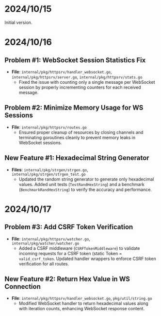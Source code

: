 # 2024/10/15

Initial version.

# 2024/10/16

## Problem #1: WebSocket Session Statistics Fix
- **File**: `internal/pkg/httpsrv/handler_websocket.go`, `internal/pkg/httpsrv/server.go`, `internal/pkg/httpsrv/stats.go`
  - Fixed the issue with counting only a single message per WebSocket session by properly incrementing counters for each received message.

## Problem #2: Minimize Memory Usage for WS Sessions
- **File**: `internal/pkg/httpsrv/routes.go`
  - Ensured proper cleanup of resources by closing channels and terminating goroutines cleanly to prevent memory leaks in WebSocket sessions.
 
## New Feature #1: Hexadecimal String Generator
- **Files**: `internal/pkg/strgen/strgen.go`, `internal/pkg/strgen/strgen_test.go`
  - Updated the random string generator to generate only hexadecimal values. Added unit tests (`TestRandHexString`) and a benchmark (`BenchmarkRandHexString`) to verify the accuracy and performance.

# 2024/10/17

## Problem #3: Add CSRF Token Verification
- **File**: `internal/pkg/httpsrv/watcher.go`, `internal/pkg/watcher/watcher.go`
  - Added a CSRF middleware (`CSRFTokenMiddleware`) to validate incoming requests for a CSRF token (static Token = `valid_csrf_token`. Updated handler wrappers to enforce CSRF token verification for all routes.

## New Feature #2: Return Hex Value in WS Connection
- **File**: `internal/pkg/httpsrv/handler_websocket.go`, `pkg/util/string.go`
  - Modified WebSocket handler to return hexadecimal values along with iteration counts, enhancing WebSocket response content.
